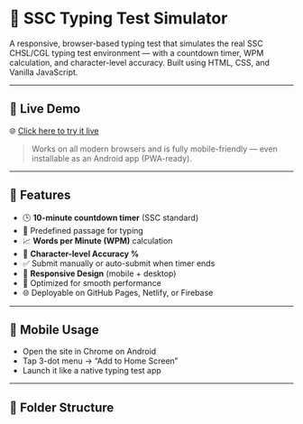 # 🧮 SSC Typing Test Simulator

A responsive, browser-based typing test that simulates the real SSC CHSL/CGL typing test environment — with a countdown timer, WPM calculation, and character-level accuracy. Built using HTML, CSS, and Vanilla JavaScript.

---

## 🚀 Live Demo

🌐 [Click here to try it live](https://ssc-typingpractise.netlify.app/)

> Works on all modern browsers and is fully mobile-friendly — even installable as an Android app (PWA-ready).

---

## 🔑 Features

- 🕒 **10-minute countdown timer** (SSC standard)
- 📄 Predefined passage for typing
- 📈 **Words per Minute (WPM)** calculation
- 🎯 **Character-level Accuracy %**
- ✅ Submit manually or auto-submit when timer ends
- 📱 **Responsive Design** (mobile + desktop)
- 🧠 Optimized for smooth performance
- 🌐 Deployable on GitHub Pages, Netlify, or Firebase

---

## 📱 Mobile Usage

- Open the site in Chrome on Android
- Tap 3-dot menu → “Add to Home Screen”
- Launch it like a native typing test app

---

## 📂 Folder Structure


